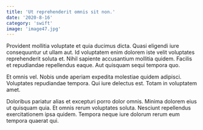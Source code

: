 ```yaml
---
title: 'Ut reprehenderit omnis sit non.'
date: '2020-8-16'
category: 'swift'
image: 'image47.jpg'
---
```


Provident mollitia voluptate et quia ducimus dicta. Quasi eligendi iure consequuntur ut ullam aut. Id voluptatem enim dolorem iste velit voluptates reprehenderit soluta et. Nihil sapiente accusantium mollitia quidem. Facilis et repudiandae repellendus eaque. Aut quisquam sequi tempora quo.
 Et omnis vel. Nobis unde aperiam expedita molestiae quidem adipisci. Voluptates repudiandae tempora. Qui iure delectus est. Totam in voluptatem amet.
 Doloribus pariatur alias et excepturi porro dolor omnis. Minima dolorem eius ut quisquam quia. Et omnis rerum voluptates soluta. Nesciunt repellendus exercitationem ipsa quidem. Tempora neque iure dolorum rerum eum tempora quaerat qui.
